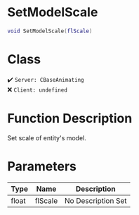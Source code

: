 # SetModelScale
```lua
void SetModelScale(flScale)
```
# Class
✔️ `Server: CBaseAnimating`  
❌ `Client: undefined`  

# Function Description
Set scale of entity's model.
# Parameters
Type|Name|Description
--|--|--
float|flScale|No Description Set
